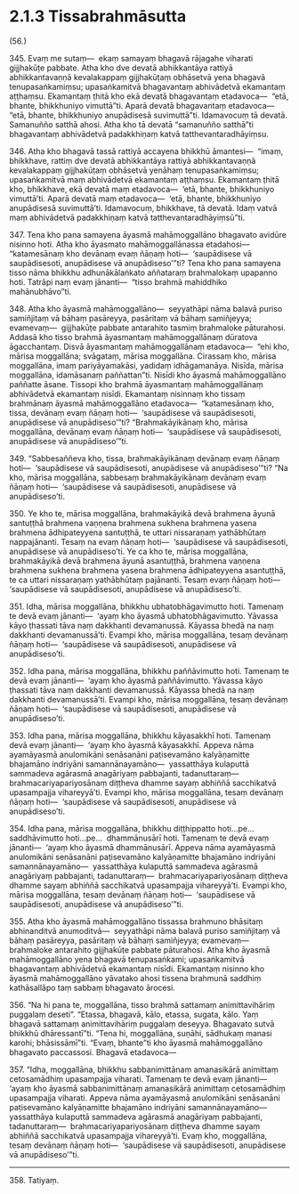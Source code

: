 

# 2.1.3 Tissabrahmāsutta




(56.)

345\. Evaṃ me sutaṃ—  ekaṃ samayaṃ bhagavā rājagahe viharati gijjhakūṭe pabbate. Atha kho dve devatā abhikkantāya rattiyā abhikkantavaṇṇā kevalakappaṃ gijjhakūṭaṃ obhāsetvā yena bhagavā tenupasaṅkamiṃsu; upasaṅkamitvā bhagavantaṃ abhivādetvā ekamantaṃ aṭṭhaṃsu. Ekamantaṃ ṭhitā kho ekā devatā bhagavantaṃ etadavoca—  “etā, bhante, bhikkhuniyo vimuttā”ti. Aparā devatā bhagavantaṃ etadavoca—  “etā, bhante, bhikkhuniyo anupādisesā suvimuttā”ti. Idamavocuṃ tā devatā. Samanuñño satthā ahosi. Atha kho tā devatā “samanuñño satthā”ti bhagavantaṃ abhivādetvā padakkhiṇaṃ katvā tatthevantaradhāyiṃsu.

346\. Atha kho bhagavā tassā rattiyā accayena bhikkhū āmantesi—  “imaṃ, bhikkhave, rattiṃ dve devatā abhikkantāya rattiyā abhikkantavaṇṇā kevalakappaṃ gijjhakūṭaṃ obhāsetvā yenāhaṃ tenupasaṅkamiṃsu; upasaṅkamitvā maṃ abhivādetvā ekamantaṃ aṭṭhaṃsu. Ekamantaṃ ṭhitā kho, bhikkhave, ekā devatā maṃ etadavoca—  ‘etā, bhante, bhikkhuniyo vimuttā’ti. Aparā devatā maṃ etadavoca—  ‘etā, bhante, bhikkhuniyo anupādisesā suvimuttā’ti. Idamavocuṃ, bhikkhave, tā devatā. Idaṃ vatvā maṃ abhivādetvā padakkhiṇaṃ katvā tatthevantaradhāyiṃsū”ti.

347\. Tena kho pana samayena āyasmā mahāmoggallāno bhagavato avidūre nisinno hoti. Atha kho āyasmato mahāmoggallānassa etadahosi—  “katamesānaṃ kho devānaṃ evaṃ ñāṇaṃ hoti—  ‘saupādisese vā saupādisesoti, anupādisese vā anupādiseso’”ti? Tena kho pana samayena tisso nāma bhikkhu adhunākālaṅkato aññataraṃ brahmalokaṃ upapanno hoti. Tatrāpi naṃ evaṃ jānanti—  “tisso brahmā mahiddhiko mahānubhāvo”ti.

348\. Atha kho āyasmā mahāmoggallāno—  seyyathāpi nāma balavā puriso samiñjitaṃ vā bāhaṃ pasāreyya, pasāritaṃ vā bāhaṃ samiñjeyya; evamevaṃ—  gijjhakūṭe pabbate antarahito tasmiṃ brahmaloke pāturahosi. Addasā kho tisso brahmā āyasmantaṃ mahāmoggallānaṃ dūratova āgacchantaṃ. Disvā āyasmantaṃ mahāmoggallānaṃ etadavoca—  “ehi kho, mārisa moggallāna; svāgataṃ, mārisa moggallāna. Cirassaṃ kho, mārisa moggallāna, imaṃ pariyāyamakāsi, yadidaṃ idhāgamanāya. Nisīda, mārisa moggallāna, idamāsanaṃ paññattan”ti. Nisīdi kho āyasmā mahāmoggallāno paññatte āsane. Tissopi kho brahmā āyasmantaṃ mahāmoggallānaṃ abhivādetvā ekamantaṃ nisīdi. Ekamantaṃ nisinnaṃ kho tissaṃ brahmānaṃ āyasmā mahāmoggallāno etadavoca—  “katamesānaṃ kho, tissa, devānaṃ evaṃ ñāṇaṃ hoti—  ‘saupādisese vā saupādisesoti, anupādisese vā anupādiseso’”ti? “Brahmakāyikānaṃ kho, mārisa moggallāna, devānaṃ evaṃ ñāṇaṃ hoti—  ‘saupādisese vā saupādisesoti, anupādisese vā anupādiseso’”ti.

349\. “Sabbesaññeva kho, tissa, brahmakāyikānaṃ devānaṃ evaṃ ñāṇaṃ hoti—  ‘saupādisese vā saupādisesoti, anupādisese vā anupādiseso’”ti? “Na kho, mārisa moggallāna, sabbesaṃ brahmakāyikānaṃ devānaṃ evaṃ ñāṇaṃ hoti—  ‘saupādisese vā saupādisesoti, anupādisese vā anupādiseso’ti.

350\. Ye kho te, mārisa moggallāna, brahmakāyikā devā brahmena āyunā santuṭṭhā brahmena vaṇṇena brahmena sukhena brahmena yasena brahmena ādhipateyyena santuṭṭhā, te uttari nissaraṇaṃ yathābhūtaṃ nappajānanti. Tesaṃ na evaṃ ñāṇaṃ hoti—  ‘saupādisese vā saupādisesoti, anupādisese vā anupādiseso’ti. Ye ca kho te, mārisa moggallāna, brahmakāyikā devā brahmena āyunā asantuṭṭhā, brahmena vaṇṇena brahmena sukhena brahmena yasena brahmena ādhipateyyena asantuṭṭhā, te ca uttari nissaraṇaṃ yathābhūtaṃ pajānanti. Tesaṃ evaṃ ñāṇaṃ hoti—  ‘saupādisese vā saupādisesoti, anupādisese vā anupādiseso’ti.

351\. Idha, mārisa moggallāna, bhikkhu ubhatobhāgavimutto hoti. Tamenaṃ te devā evaṃ jānanti—  ‘ayaṃ kho āyasmā ubhatobhāgavimutto. Yāvassa kāyo ṭhassati tāva naṃ dakkhanti devamanussā. Kāyassa bhedā na naṃ dakkhanti devamanussā’ti. Evampi kho, mārisa moggallāna, tesaṃ devānaṃ ñāṇaṃ hoti—  ‘saupādisese vā saupādisesoti, anupādisese vā anupādiseso’ti.

352\. Idha pana, mārisa moggallāna, bhikkhu paññāvimutto hoti. Tamenaṃ te devā evaṃ jānanti—  ‘ayaṃ kho āyasmā paññāvimutto. Yāvassa kāyo ṭhassati tāva naṃ dakkhanti devamanussā. Kāyassa bhedā na naṃ dakkhanti devamanussā’ti. Evampi kho, mārisa moggallāna, tesaṃ devānaṃ ñāṇaṃ hoti—  ‘saupādisese vā saupādisesoti, anupādisese vā anupādiseso’ti.

353\. Idha pana, mārisa moggallāna, bhikkhu kāyasakkhī hoti. Tamenaṃ devā evaṃ jānanti—  ‘ayaṃ kho āyasmā kāyasakkhī. Appeva nāma ayamāyasmā anulomikāni senāsanāni paṭisevamāno kalyāṇamitte bhajamāno indriyāni samannānayamāno—  yassatthāya kulaputtā sammadeva agārasmā anagāriyaṃ pabbajanti, tadanuttaraṃ—  brahmacariyapariyosānaṃ diṭṭheva dhamme sayaṃ abhiññā sacchikatvā upasampajja vihareyyā’ti. Evampi kho, mārisa moggallāna, tesaṃ devānaṃ ñāṇaṃ hoti—  ‘saupādisese vā saupādisesoti, anupādisese vā anupādiseso’ti.

354\. Idha pana, mārisa moggallāna, bhikkhu diṭṭhippatto hoti…pe…  saddhāvimutto hoti…pe…  dhammānusārī hoti. Tamenaṃ te devā evaṃ jānanti—  ‘ayaṃ kho āyasmā dhammānusārī. Appeva nāma ayamāyasmā anulomikāni senāsanāni paṭisevamāno kalyāṇamitte bhajamāno indriyāni samannānayamāno—  yassatthāya kulaputtā sammadeva agārasmā anagāriyaṃ pabbajanti, tadanuttaraṃ—  brahmacariyapariyosānaṃ diṭṭheva dhamme sayaṃ abhiññā sacchikatvā upasampajja vihareyyā’ti. Evampi kho, mārisa moggallāna, tesaṃ devānaṃ ñāṇaṃ hoti—  ‘saupādisese vā saupādisesoti, anupādisese vā anupādiseso’”ti.

355\. Atha kho āyasmā mahāmoggallāno tissassa brahmuno bhāsitaṃ abhinanditvā anumoditvā—  seyyathāpi nāma balavā puriso samiñjitaṃ vā bāhaṃ pasāreyya, pasāritaṃ vā bāhaṃ samiñjeyya; evamevaṃ—  brahmaloke antarahito gijjhakūṭe pabbate pāturahosi. Atha kho āyasmā mahāmoggallāno yena bhagavā tenupasaṅkami; upasaṅkamitvā bhagavantaṃ abhivādetvā ekamantaṃ nisīdi. Ekamantaṃ nisinno kho āyasmā mahāmoggallāno yāvatako ahosi tissena brahmunā saddhiṃ kathāsallāpo taṃ sabbaṃ bhagavato ārocesi.

356\. “Na hi pana te, moggallāna, tisso brahmā sattamaṃ animittavihāriṃ puggalaṃ deseti”. “Etassa, bhagavā, kālo, etassa, sugata, kālo. Yaṃ bhagavā sattamaṃ animittavihāriṃ puggalaṃ deseyya. Bhagavato sutvā bhikkhū dhāressantī”ti. “Tena hi, moggallāna, suṇāhi, sādhukaṃ manasi karohi; bhāsissāmī”ti. “Evaṃ, bhante”ti kho āyasmā mahāmoggallāno bhagavato paccassosi. Bhagavā etadavoca—

357\. “Idha, moggallāna, bhikkhu sabbanimittānaṃ amanasikārā animittaṃ cetosamādhiṃ upasampajja viharati. Tamenaṃ te devā evaṃ jānanti—  ‘ayaṃ kho āyasmā sabbanimittānaṃ amanasikārā animittaṃ cetosamādhiṃ upasampajja viharati. Appeva nāma ayamāyasmā anulomikāni senāsanāni paṭisevamāno kalyāṇamitte bhajamāno indriyāni samannānayamāno—  yassatthāya kulaputtā sammadeva agārasmā anagāriyaṃ pabbajanti, tadanuttaraṃ—  brahmacariyapariyosānaṃ diṭṭheva dhamme sayaṃ abhiññā sacchikatvā upasampajja vihareyyā’ti. Evaṃ kho, moggallāna, tesaṃ devānaṃ ñāṇaṃ hoti—  ‘saupādisese vā saupādisesoti, anupādisese vā anupādiseso’”ti.

---

358\. Tatiyaṃ.





